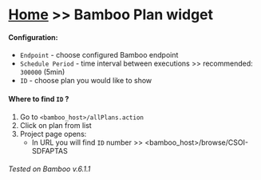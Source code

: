 # [Home](/cogboard/) >> Bamboo Plan widget

#### Configuration:

- `Endpoint` - choose configured Bamboo endpoint
- `Schedule Period` - time interval between executions >> recommended: `300000` (5min)
- `ID` - choose plan you would like to show

#### Where to find `ID` ?

1. Go to `<bamboo_host>/allPlans.action`
2. Click on plan from list
3. Project page opens:
   - In URL you will find `ID` number >> <bamboo_host>/browse/CSOI-SDFAPTAS

###### Tested on Bamboo v.6.1.1
